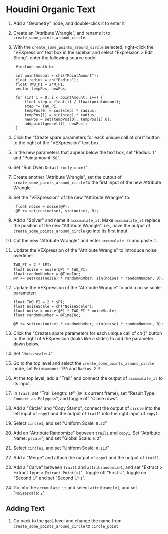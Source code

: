 # Houdini Organic Text

1. Add a "Geometry" node, and double-click it to enter it
2. Create an "Attribute Wrangle", and rename it to `create_some_points_around_circle`
3. With the `create_some_points_around_circle` selected, right-click the "VEXpression" text box in the sidebar and select "Expression > Edit String", enter the following source code:

        #include <math.h>

        int pointAmount = chi("PointAmount");
        float radius = ch("Radius");
        float TWO_PI = 2*M_PI;
        vector tempPos, newPos;

        for (int i = 0; i < pointAmount; i++) {
            float step = float(i) / float(pointAmount);
            step *= TWO_PI;
            tempPos[0] = cos(step) * radius;
            tempPos[1] = sin(step) * radius;
            newPos = set(tempPos[0], tempPos[1],0);
            addpoint(geoself(), newPos);
        }

4. Click the "Create spare parameters for each unique call of ch()" button to the right of the "VEXpression" text box.
5. In the new parameters that appear below the text box, set "Radius: `1`" and "Pointamount: `58`".
6. Set "Run Over: `Detail (only once)`"
7. Create another "Attribute Wrangle", set the output of `create_some_points_around_circle` to the first input of the new Attribute Wrangle.
8. Set the "VEXpression" of the new "Attribute Wrangle" to:

        float noise = noise(@P);
        @P += set(cos(noise), sin(noise), 0);

9. Add a "Solver" and name it `accumulate_it`. Make `accumulate_it` replace the position of the new "Attribute Wrangle". i.e., have the output of `create_some_points_around_circle` go into its first input.
10. Cut the new "Attribute Wrangle" and enter `accumulate_it` and paste it.
11. Update the VEXpression of the "Attribute Wrangle" to introduce noise overtime:

        TWO_PI = 2 * $PI;
        float noise = noise(@P) * TWO_PI;
        float randomNumber = @TimeInc;
        @P += set(cos(noise) * randomNumber, sin(noise) * randomNumber, 0);

12. Update the VEXpression of the "Attribute Wrangle" to add a noise scale parameter:

        float TWO_PI = 2 * $PI;
        float noiseScale = ch("NoiseScale");
        float noise = noise(@P) * TWO_PI * noiseScale;
        float randomNumber = @TimeInc;

        @P += set(cos(noise) * randomNumber, sin(noise) * randomNumber, 0);

13. Click the "Creates spare parameters for each unique call of ch()" button to the right of VEXpression (looks like a slider) to add the parameter down below.
14. Set "`Noisescale`: `4`"
15. Go to the top level and select the `create_some_points_around_circle` node, set `Pointamount`: `150` and `Radius`: `2.5`.
16. At the top level, add a "Trail" and connect the output of `accumulate_it` to its input.
17. In `trail`, set "Trail Length: `$F`" (`$F` is current frame), set "Result Type: `Connect as Polygons`", and toggle off "Close rows".
18. Add a "Circle" and "Copy Stamp", connect the output of `circle` into the left input of `copy1` and the output of `trail1` into the right input of `copy1`.
19. Select `circle1`, and set "Uniform Scale: `0.32`"
20. Add an "Attribute Randomize" between `trail1` and `copy1`. Set "Attribute Name: `pscale`", and set "Global Scale: `0.2`"
21. Select `circle1`, and set "Uniform Scale: `0.113`"
22. Add a "Merge" and attach the output of `copy1` and the output of `trail1`.
23. Add a "Carve" between `trail1` and `attribrandomize1`, and set "Extract > Extract Type > `Extract Point(s)`". Toggle off "First U", toggle on "Second U" and set "Second U: `1`".
24. Go into the `accumulate_it` and select `attribrangle1`, and set "`Noisescale`: `2`"

## Adding Text

1. Go back to the `geo1` level and change the name from `create_some_points_around_circle` to `circle_point`
